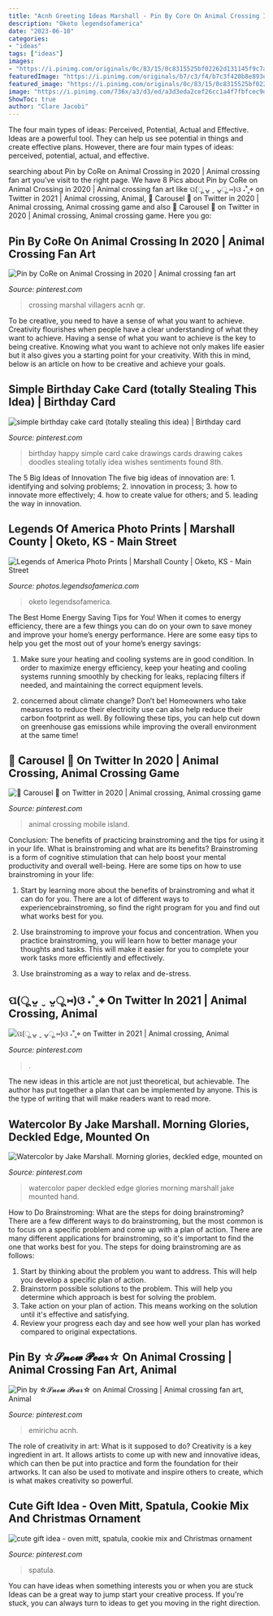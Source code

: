 ```yaml
---
title: "Acnh Greeting Ideas Marshall - Pin By Core On Animal Crossing In 2020"
description: "Oketo legendsofamerica"
date: "2023-06-10"
categories:
- "ideas"
tags: ["ideas"]
images:
- "https://i.pinimg.com/originals/0c/83/15/0c8315525bf02262d131145f9c7a8656.jpg"
featuredImage: "https://i.pinimg.com/originals/b7/c3/f4/b7c3f420b8e893ea490ac1c9621ac696.jpg"
featured_image: "https://i.pinimg.com/originals/0c/83/15/0c8315525bf02262d131145f9c7a8656.jpg"
image: "https://i.pinimg.com/736x/a3/d3/ed/a3d3eda2cef26cc1a4f7fbfcec9de111.jpg"
ShowToc: true
author: "Clare Jacobi"
---
```



The four main types of ideas: Perceived, Potential, Actual and Effective.
Ideas are a powerful tool. They can help us see potential in things and create effective plans. However, there are four main types of ideas: perceived, potential, actual, and effective.

	

		
searching about Pin by CoRe on Animal Crossing in 2020 | Animal crossing fan art you've visit to the right page. We have 8 Pics about Pin by CoRe on Animal Crossing in 2020 | Animal crossing fan art like ପ(ू ᴗ͈ ˬ ᴗ͈ू ⑅)ଓ ˖˚˳⌖ on Twitter in 2021 | Animal crossing, Animal, 🌸 Carousel 🌸 on Twitter in 2020 | Animal crossing, Animal crossing game and also 🌸 Carousel 🌸 on Twitter in 2020 | Animal crossing, Animal crossing game. Here you go:
		
    
## Pin By CoRe On Animal Crossing In 2020 | Animal Crossing Fan Art

<img loading=lazy src="https://i.pinimg.com/originals/6f/ac/c3/6facc326a17f7c378af4441b52c23467.jpg" onerror="this.onerror=null;this.src='https://tse2.mm.bing.net/th?id=OIP.NXngXtme3xzO4N7JdAgzlAHaHk&amp;pid=15.1';" alt="Pin by CoRe on Animal Crossing in 2020 | Animal crossing fan art">

_Source: pinterest.com_

>crossing marshal villagers acnh qr. 

	

To be creative, you need to have a sense of what you want to achieve.
Creativity flourishes when people have a clear understanding of what they want to achieve. Having a sense of what you want to achieve is the key to being creative. Knowing what you want to achieve not only makes life easier but it also gives you a starting point for your creativity. With this in mind, below is an article on how to be creative and achieve your goals.

    
## Simple Birthday Cake Card (totally Stealing This Idea) | Birthday Card

<img loading=lazy src="https://i.pinimg.com/originals/e7/72/5e/e7725e917106c157ab1783ae540ce871.jpg" onerror="this.onerror=null;this.src='https://tse1.mm.bing.net/th?id=OIP.5QM62wp3pFC3O3ZgQOex8gHaHc&amp;pid=15.1';" alt="simple birthday cake card (totally stealing this idea) | Birthday card">

_Source: pinterest.com_

>birthday happy simple card cake drawings cards drawing cakes doodles stealing totally idea wishes sentiments found 8th. 

	

The 5 Big Ideas of Innovation
The five big ideas of innovation are: 1. identifying and solving problems; 2. innovation in process; 3. how to innovate more effectively; 4. how to create value for others; and 5. leading the way in innovation.

    
## Legends Of America Photo Prints | Marshall County | Oketo, KS - Main Street

<img loading=lazy src="https://photos.legendsofamerica.com/img/s/v-10/p2326283770-4.jpg" onerror="this.onerror=null;this.src='https://tse4.mm.bing.net/th?id=OIP.DTpNIC2pdSpxLmSlrmU6vQHaE7&amp;pid=15.1';" alt="Legends of America Photo Prints | Marshall County | Oketo, KS - Main Street">

_Source: photos.legendsofamerica.com_

>oketo legendsofamerica. 

	

The Best Home Energy Saving Tips for You!
When it comes to energy efficiency, there are a few things you can do on your own to save money and improve your home’s energy performance. Here are some easy tips to help you get the most out of your home’s energy savings:
1. Make sure your heating and cooling systems are in good condition. In order to maximize energy efficiency, keep your heating and cooling systems running smoothly by checking for leaks, replacing filters if needed, and maintaining the correct equipment levels.

2. concerned about climate change? Don’t be! Homeowners who take measures to reduce their electricity use can also help reduce their carbon footprint as well. By following these tips, you can help cut down on greenhouse gas emissions while improving the overall environment at the same time!

    
## 🌸 Carousel 🌸 On Twitter In 2020 | Animal Crossing, Animal Crossing Game

<img loading=lazy src="https://i.pinimg.com/originals/31/ac/e9/31ace9b8ad1954023e0ed98378d01e60.jpg" onerror="this.onerror=null;this.src='https://tse4.mm.bing.net/th?id=OIP.bG33wsX8N_1kM3Lt2tWJugHaEK&amp;pid=15.1';" alt="🌸 Carousel 🌸 on Twitter in 2020 | Animal crossing, Animal crossing game">

_Source: pinterest.com_

>animal crossing mobile island. 

	

Conclusion: The benefits of practicing brainstroming and the tips for using it in your life.
What is brainstroming and what are its benefits? Brainstroming is a form of cognitive stimulation that can help boost your mental productivity and overall well-being. Here are some tips on how to use brainstroming in your life: 
1. Start by learning more about the benefits of brainstroming and what it can do for you. There are a lot of different ways to experiencebrainstroming, so find the right program for you and find out what works best for you. 

2. Use brainstroming to improve your focus and concentration. When you practice brainstroming, you will learn how to better manage your thoughts and tasks. This will make it easier for you to complete your work tasks more efficiently and effectively. 

3. Use brainstroming as a way to relax and de-stress.

    
## ପ(ू ᴗ͈ ˬ ᴗ͈ू ⑅)ଓ ˖˚˳⌖ On Twitter In 2021 | Animal Crossing, Animal

<img loading=lazy src="https://i.pinimg.com/originals/b7/c3/f4/b7c3f420b8e893ea490ac1c9621ac696.jpg" onerror="this.onerror=null;this.src='https://tse3.mm.bing.net/th?id=OIP.Cy8N-8IHCI9Kyk1dt_djlQHaEK&amp;pid=15.1';" alt="ପ(ू ᴗ͈ ˬ ᴗ͈ू ⑅)ଓ ˖˚˳⌖ on Twitter in 2021 | Animal crossing, Animal">

_Source: pinterest.com_

>. 

	

The new ideas in this article are not just theoretical, but achievable. The author has put together a plan that can be implemented by anyone. This is the type of writing that will make readers want to read more.

    
## Watercolor By Jake Marshall. Morning Glories, Deckled Edge, Mounted On

<img loading=lazy src="https://i.pinimg.com/originals/0c/83/15/0c8315525bf02262d131145f9c7a8656.jpg" onerror="this.onerror=null;this.src='https://tse3.mm.bing.net/th?id=OIP._NqRPP-u6j7bzGGHhIs4wgHaGd&amp;pid=15.1';" alt="Watercolor by Jake Marshall. Morning glories, deckled edge, mounted on">

_Source: pinterest.com_

>watercolor paper deckled edge glories morning marshall jake mounted hand. 

	

How to Do Brainstroming: What are the steps for doing brainstroming?
There are a few different ways to do brainstroming, but the most common is to focus on a specific problem and come up with a plan of action. There are many different applications for brainstroming, so it's important to find the one that works best for you. The steps for doing brainstroming are as follows: 
1. Start by thinking about the problem you want to address. This will help you develop a specific plan of action.
2. Brainstorm possible solutions to the problem. This will help you determine which approach is best for solving the problem.
3. Take action on your plan of action. This means working on the solution until it's effective and satisfying. 
4. Review your progress each day and see how well your plan has worked compared to original expectations.

    
## Pin By ☆𝓢𝓷𝓸𝔀 𝓟𝓮𝓪𝓻☆ On Animal Crossing | Animal Crossing Fan Art, Animal

<img loading=lazy src="https://i.pinimg.com/736x/a3/d3/ed/a3d3eda2cef26cc1a4f7fbfcec9de111.jpg" onerror="this.onerror=null;this.src='https://tse4.mm.bing.net/th?id=OIP.jpmiIHCHwcexbp32XoliXAHaE8&amp;pid=15.1';" alt="Pin by ☆𝓢𝓷𝓸𝔀 𝓟𝓮𝓪𝓻☆ on Animal Crossing | Animal crossing fan art, Animal">

_Source: pinterest.com_

>emirichu acnh. 

	

The role of creativity in art: What is it supposed to do?
Creativity is a key ingredient in art. It allows artists to come up with new and innovative ideas, which can then be put into practice and form the foundation for their artworks. It can also be used to motivate and inspire others to create, which is what makes creativity so powerful.

    
## Cute Gift Idea - Oven Mitt, Spatula, Cookie Mix And Christmas Ornament

<img loading=lazy src="https://i.pinimg.com/originals/95/cd/cb/95cdcb44e3cb032e582b09b6550771ac.jpg" onerror="this.onerror=null;this.src='https://tse2.mm.bing.net/th?id=OIP.WtDsyXCS0pELSZjbjI4erwHaMY&amp;pid=15.1';" alt="cute gift idea - oven mitt, spatula, cookie mix and Christmas ornament">

_Source: pinterest.com_

>spatula. 

	

You can have ideas when something interests you or when you are stuck
Ideas can be a great way to jump start your creative process. If you're stuck, you can always turn to ideas to get you moving in the right direction.

